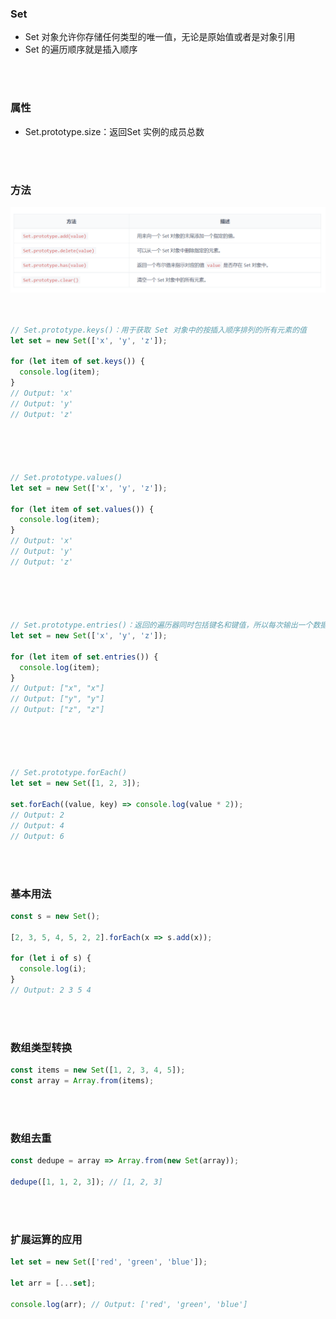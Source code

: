 ### Set

- Set 对象允许你存储任何类型的唯一值，无论是原始值或者是对象引用
- Set 的遍历顺序就是插入顺序


<br>

<br>


### 属性

- Set.prototype.size：返回Set 实例的成员总数


<br>

<br>


### 方法

<img src="../../../image/set1.png">

<br>

<br>

<br>


```javascript
// Set.prototype.keys()：用于获取 Set 对象中的按插入顺序排列的所有元素的值
let set = new Set(['x', 'y', 'z']);

for (let item of set.keys()) {
  console.log(item);
}
// Output: 'x'
// Output: 'y'
// Output: 'z'





// Set.prototype.values()
let set = new Set(['x', 'y', 'z']);

for (let item of set.values()) {
  console.log(item);
}
// Output: 'x'
// Output: 'y'
// Output: 'z'





// Set.prototype.entries()：返回的遍历器同时包括键名和键值，所以每次输出一个数据，其两个成员完全相等
let set = new Set(['x', 'y', 'z']);

for (let item of set.entries()) {
  console.log(item);
}
// Output: ["x", "x"]
// Output: ["y", "y"]
// Output: ["z", "z"]





// Set.prototype.forEach()
let set = new Set([1, 2, 3]);

set.forEach((value, key) => console.log(value * 2));
// Output: 2
// Output: 4
// Output: 6
```

<br>

<br>

### 基本用法

```javascript
const s = new Set();

[2, 3, 5, 4, 5, 2, 2].forEach(x => s.add(x));

for (let i of s) {
  console.log(i);
}
// Output: 2 3 5 4
```

<br>

<br>

### 数组类型转换

```javascript
const items = new Set([1, 2, 3, 4, 5]);
const array = Array.from(items);
```

<br>

<br>

### 数组去重

```javascript
const dedupe = array => Array.from(new Set(array));

dedupe([1, 1, 2, 3]); // [1, 2, 3]
```

<br>

<br>

### 扩展运算的应用

```javascript
let set = new Set(['red', 'green', 'blue']);

let arr = [...set];

console.log(arr); // Output: ['red', 'green', 'blue']
```